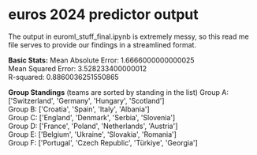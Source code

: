 # euros 2024 predictor output

The output in euroml_stuff_final.ipynb is extremely messy, so this read me file serves to provide our findings in a streamlined format.

**Basic Stats:**
Mean Absolute Error: 1.6666000000000025 <br>
Mean Squared Error: 3.528233400000012 <br>
R-squared: 0.8860036251550865 <br>

**Group Standings** (teams are sorted by standing in the list)
Group A: ['Switzerland', 'Germany', 'Hungary', 'Scotland'] <br>
Group B: ['Croatia', 'Spain', 'Italy', 'Albania'] <br>
Group C: ['England', 'Denmark', 'Serbia', 'Slovenia'] <br>
Group D: ['France', 'Poland', 'Netherlands', 'Austria'] <br>
Group E: ['Belgium', 'Ukraine', 'Slovakia', 'Romania'] <br>
Group F: ['Portugal', 'Czech Republic', 'Türkiye', 'Georgia'] <br>

